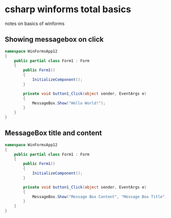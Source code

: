 # csharp winforms total basics
notes on basics of winforms

## Showing messagebox on click
```cs
namespace WinFormsApp12
{
    public partial class Form1 : Form
    {
        public Form1()
        {
            InitializeComponent();
        }

        private void button1_Click(object sender, EventArgs e)
        {
            MessageBox.Show("Hello World!");
        }
    }
}
```

## MessageBox title and content
```cs
namespace WinFormsApp12
{
    public partial class Form1 : Form
    {
        public Form1()
        {
            InitializeComponent();
        }

        private void button1_Click(object sender, EventArgs e)
        {
            MessageBox.Show("Message Box Content", "Message Box Title");
        }
    }
}
```